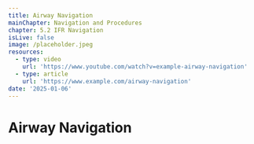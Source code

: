 ```yaml
---
title: Airway Navigation
mainChapter: Navigation and Procedures
chapter: 5.2 IFR Navigation
isLive: false
image: /placeholder.jpeg
resources:
  - type: video
    url: 'https://www.youtube.com/watch?v=example-airway-navigation'
  - type: article
    url: 'https://www.example.com/airway-navigation'
date: '2025-01-06'
---
```


# Airway Navigation
